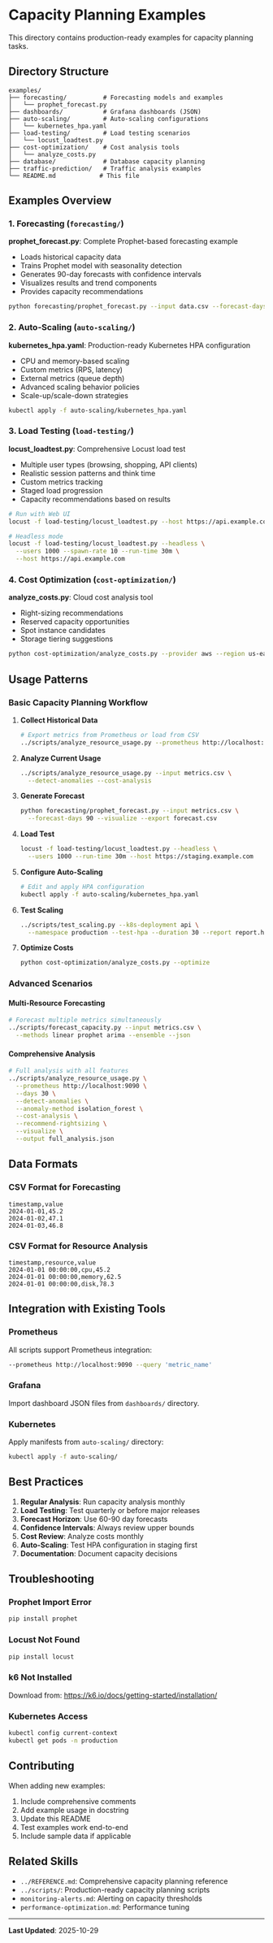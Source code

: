 # Capacity Planning Examples

This directory contains production-ready examples for capacity planning tasks.

## Directory Structure

```
examples/
├── forecasting/          # Forecasting models and examples
│   └── prophet_forecast.py
├── dashboards/           # Grafana dashboards (JSON)
├── auto-scaling/         # Auto-scaling configurations
│   └── kubernetes_hpa.yaml
├── load-testing/         # Load testing scenarios
│   └── locust_loadtest.py
├── cost-optimization/    # Cost analysis tools
│   └── analyze_costs.py
├── database/             # Database capacity planning
├── traffic-prediction/   # Traffic analysis examples
└── README.md            # This file
```

## Examples Overview

### 1. Forecasting (`forecasting/`)

**prophet_forecast.py**: Complete Prophet-based forecasting example
- Loads historical capacity data
- Trains Prophet model with seasonality detection
- Generates 90-day forecasts with confidence intervals
- Visualizes results and trend components
- Provides capacity recommendations

```bash
python forecasting/prophet_forecast.py --input data.csv --forecast-days 90 --visualize
```

### 2. Auto-Scaling (`auto-scaling/`)

**kubernetes_hpa.yaml**: Production-ready Kubernetes HPA configuration
- CPU and memory-based scaling
- Custom metrics (RPS, latency)
- External metrics (queue depth)
- Advanced scaling behavior policies
- Scale-up/scale-down strategies

```bash
kubectl apply -f auto-scaling/kubernetes_hpa.yaml
```

### 3. Load Testing (`load-testing/`)

**locust_loadtest.py**: Comprehensive Locust load test
- Multiple user types (browsing, shopping, API clients)
- Realistic session patterns and think time
- Custom metrics tracking
- Staged load progression
- Capacity recommendations based on results

```bash
# Run with Web UI
locust -f load-testing/locust_loadtest.py --host https://api.example.com

# Headless mode
locust -f load-testing/locust_loadtest.py --headless \
  --users 1000 --spawn-rate 10 --run-time 30m \
  --host https://api.example.com
```

### 4. Cost Optimization (`cost-optimization/`)

**analyze_costs.py**: Cloud cost analysis tool
- Right-sizing recommendations
- Reserved capacity opportunities
- Spot instance candidates
- Storage tiering suggestions

```bash
python cost-optimization/analyze_costs.py --provider aws --region us-east-1 --optimize
```

## Usage Patterns

### Basic Capacity Planning Workflow

1. **Collect Historical Data**
   ```bash
   # Export metrics from Prometheus or load from CSV
   ../scripts/analyze_resource_usage.py --prometheus http://localhost:9090 --days 60
   ```

2. **Analyze Current Usage**
   ```bash
   ../scripts/analyze_resource_usage.py --input metrics.csv \
     --detect-anomalies --cost-analysis
   ```

3. **Generate Forecast**
   ```bash
   python forecasting/prophet_forecast.py --input metrics.csv \
     --forecast-days 90 --visualize --export forecast.csv
   ```

4. **Load Test**
   ```bash
   locust -f load-testing/locust_loadtest.py --headless \
     --users 1000 --run-time 30m --host https://staging.example.com
   ```

5. **Configure Auto-Scaling**
   ```bash
   # Edit and apply HPA configuration
   kubectl apply -f auto-scaling/kubernetes_hpa.yaml
   ```

6. **Test Scaling**
   ```bash
   ../scripts/test_scaling.py --k8s-deployment api \
     --namespace production --test-hpa --duration 30 --report report.html
   ```

7. **Optimize Costs**
   ```bash
   python cost-optimization/analyze_costs.py --optimize
   ```

### Advanced Scenarios

#### Multi-Resource Forecasting
```bash
# Forecast multiple metrics simultaneously
../scripts/forecast_capacity.py --input metrics.csv \
  --methods linear prophet arima --ensemble --json
```

#### Comprehensive Analysis
```bash
# Full analysis with all features
../scripts/analyze_resource_usage.py \
  --prometheus http://localhost:9090 \
  --days 30 \
  --detect-anomalies \
  --anomaly-method isolation_forest \
  --cost-analysis \
  --recommend-rightsizing \
  --visualize \
  --output full_analysis.json
```

## Data Formats

### CSV Format for Forecasting
```csv
timestamp,value
2024-01-01,45.2
2024-01-02,47.1
2024-01-03,46.8
```

### CSV Format for Resource Analysis
```csv
timestamp,resource,value
2024-01-01 00:00:00,cpu,45.2
2024-01-01 00:00:00,memory,62.5
2024-01-01 00:00:00,disk,78.3
```

## Integration with Existing Tools

### Prometheus
All scripts support Prometheus integration:
```bash
--prometheus http://localhost:9090 --query 'metric_name'
```

### Grafana
Import dashboard JSON files from `dashboards/` directory.

### Kubernetes
Apply manifests from `auto-scaling/` directory:
```bash
kubectl apply -f auto-scaling/
```

## Best Practices

1. **Regular Analysis**: Run capacity analysis monthly
2. **Load Testing**: Test quarterly or before major releases
3. **Forecast Horizon**: Use 60-90 day forecasts
4. **Confidence Intervals**: Always review upper bounds
5. **Cost Review**: Analyze costs monthly
6. **Auto-Scaling**: Test HPA configuration in staging first
7. **Documentation**: Document capacity decisions

## Troubleshooting

### Prophet Import Error
```bash
pip install prophet
```

### Locust Not Found
```bash
pip install locust
```

### k6 Not Installed
Download from: https://k6.io/docs/getting-started/installation/

### Kubernetes Access
```bash
kubectl config current-context
kubectl get pods -n production
```

## Contributing

When adding new examples:
1. Include comprehensive comments
2. Add example usage in docstring
3. Update this README
4. Test examples work end-to-end
5. Include sample data if applicable

## Related Skills

- `../REFERENCE.md`: Comprehensive capacity planning reference
- `../scripts/`: Production-ready capacity planning scripts
- `monitoring-alerts.md`: Alerting on capacity thresholds
- `performance-optimization.md`: Performance tuning

---

**Last Updated**: 2025-10-29
